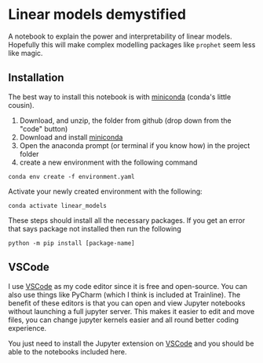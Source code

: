 # Linear models demystified

A notebook to explain the power and interpretability of linear models. Hopefully this will make complex modelling packages like `prophet` seem less like magic.

## Installation

The best way to install this notebook is with [miniconda](https://docs.conda.io/projects/miniconda/en/latest/miniconda-install.html) (conda's little cousin).

1. Download, and unzip, the folder from github (drop down from the "code" button) 
2. Download and install [miniconda](https://docs.conda.io/projects/miniconda/en/latest/miniconda-install.html)
3. Open the anaconda prompt (or terminal if you know how) in the project folder
4. create a new environment with the following command

```shell
conda env create -f environment.yaml 
```

Activate your newly created environment with the following:
```shell
conda activate linear_models
```

These steps should install all the necessary packages. If you get an error that says package not installed then run the following 
```
python -m pip install [package-name]
```

## VSCode

I use [VSCode](https://code.visualstudio.com/) as my code editor since it is free and open-source. You can also use things like PyCharm (which I think is included at Trainline). The benefit of these editors is that you can open and view Jupyter notebooks without launching a full jupyter server. This makes it easier to edit and move files, you can change jupyter kernels easier and all round better coding experience.

You just need to install the Jupyter extension on [VSCode](https://code.visualstudio.com/) and you should be able to the notebooks included here.


